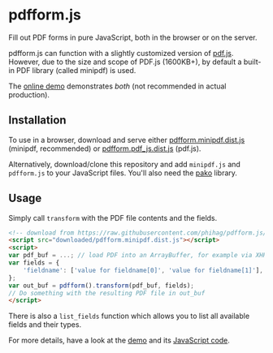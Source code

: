 # pdfform.js

Fill out PDF forms in pure JavaScript, both in the browser or on the server.

pdfform.js can function with a slightly customized version of [pdf.js](https://github.com/mozilla/pdf.js). However, due to the size and scope of PDF.js (1600KB+), by default a built-in PDF library (called minipdf) is used.

The [online demo](https://phihag.github.io/pdfform.js/docs/demo.html) demonstrates *both* (not recommended in actual production).

## Installation

To use in a browser, download and serve either [pdfform.minipdf.dist.js](https://raw.githubusercontent.com/phihag/pdfform.js/dist/dist/pdfform.minipdf.dist.js) (minipdf, recommended) or [pdfform.pdf_js.dist.js](https://raw.githubusercontent.com/phihag/pdfform.js/dist/dist/pdfform.pdf_js.dist.js) (pdf.js).

Alternatively, download/clone this repository and add `minipdf.js` and `pdfform.js` to your JavaScript files. You'll also need the [pako](https://github.com/nodeca/pako) library.

## Usage

Simply call `transform` with the PDF file contents and the fields.

```html
<!-- download from https://raw.githubusercontent.com/phihag/pdfform.js/dist/dist/pdfform.minipdf.dist.js -->
<script src="downloaded/pdfform.minipdf.dist.js"></script>
<script>
var pdf_buf = ...; // load PDF into an ArrayBuffer, for example via XHR (see demo)
var fields = {
    'fieldname': ['value for fieldname[0]', 'value for fieldname[1]'],
};
var out_buf = pdfform().transform(pdf_buf, fields);
// Do something with the resulting PDF file in out_buf
</script>
```

There is also a `list_fields` function which allows you to list all available fields and their types.

For more details, have a look at the [demo](https://phihag.github.io/pdfform.js/docs/demo.html) and its [JavaScript code](https://github.com/phihag/pdfform.js/blob/master/docs/demo.js).